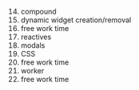 14. compound
15. dynamic widget creation/removal
16. free work time
17. reactives
18. modals
19. CSS
20. free work time
21. worker
22. free work time

